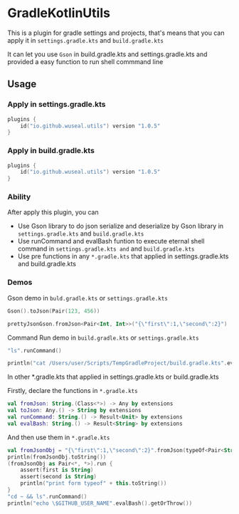 # GradleKotlinUtils

This is a plugin for gradle settings and projects, that's means that you can apply it in `settings.gradle.kts` and `build.gradle.kts`

It can let you use `Gson` in build.gradle.kts and settings.gradle.kts and provided a easy function to run shell commmand line
## Usage

### Apply in settings.gradle.kts

```kotlin
plugins {
    id("io.github.wuseal.utils") version "1.0.5"
}
```

### Apply in build.gradle.kts

```kotlin
plugins {
    id("io.github.wuseal.utils") version "1.0.5"
}
```

### Ability
After apply this plugin, you can 

* Use Gson library to do json serialize and deserialize by Gson library in `settings.gradle.kts` and `build.gradle.kts`
* Use runCommand and evalBash funtion to execute eternal shell command in `settings.gradle.kts and` and `build.gradle.kts`
* Use pre functions in any `*.gradle.kts` that applied in settings.gradle.kts and build.gradle.kts

### Demos
Gson demo in `buld.gradle.kts` or `settings.gradle.kts`
```kotlin
Gson().toJson(Pair(123, 456))

prettyJsonGson.fromJson<Pair<Int, Int>>("{\"first\":1,\"second\":2}")
```

Command Run demo in `build.gradle.kts` or `settings.gradle.kts`

```kotlin
"ls".runCommand()

println("cat /Users/user/Scripts/TempGradleProject/build.gradle.kts".evalBash())

```

In other *.gradle.kts that applied in settings.gradle.kts or build.gradle.kts

Firstly, declare the functions in `*.gradle.kts`
```kotlin
val fromJson: String.(Class<*>) -> Any by extensions
val toJson: Any.() -> String by extensions
val runCommand: String.() -> Result<Unit> by extensions
val evalBash: String.() -> Result<String> by extensions
```
And then use them in `*.gradle.kts`
```kotlin
val fromJsonObj = "{\"first\":1,\"second\":2}".fromJson(typeOf<Pair<String, String>>().concreteClass)
println(fromJsonObj.toString())
(fromJsonObj as Pair<*, *>).run {
    assert(first is String)
    assert(second is String)
    println("print form typeof" + this.toString())
}
"cd ~ && ls".runCommand()
println("echo \$GITHUB_USER_NAME".evalBash().getOrThrow())
```
